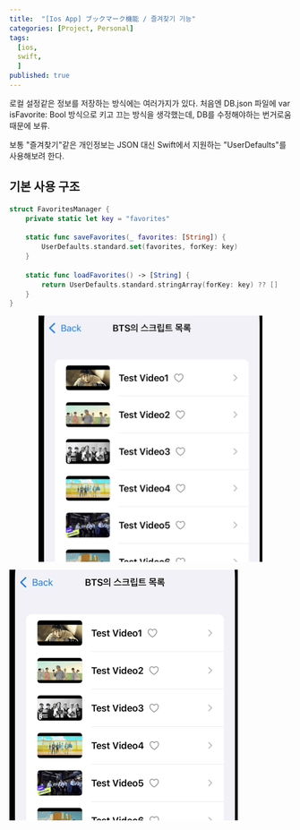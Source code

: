 ```yaml
---
title:  "[Ios App] ブックマーク機能 / 즐겨찾기 기능"
categories: [Project, Personal]
tags:
  [ios,
  swift,
  ] 
published: true
---
```


로컬 설정같은 정보를 저장하는 방식에는 여러가지가 있다. 처음엔 DB.json 파일에 var isFavorite: Bool 방식으로 키고 끄는 방식을 생각했는데, DB를 수정해야하는 번거로움 때문에 보류.

보통 "즐겨찾기"같은 개인정보는 JSON 대신 Swift에서 지원하는 "UserDefaults"를 사용해보려 한다.

## 기본 사용 구조
```swift
struct FavoritesManager {
    private static let key = "favorites"

    static func saveFavorites(_ favorites: [String]) {
        UserDefaults.standard.set(favorites, forKey: key)
    }

    static func loadFavorites() -> [String] {
        return UserDefaults.standard.stringArray(forKey: key) ?? []
    }
}

```

<div style="display: flex; justify-content: space-around;">
  <img src="/assets/img/Jan-25-2025 17-46-26.gif" width="400" />
</div>

![1](/assets/img/Jan-25-2025%2017-46-26.gif)
